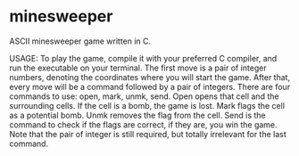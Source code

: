 # minesweeper
ASCII minesweeper game written in C.

USAGE: To play the game, compile it with your preferred C compiler, and run the executable on your terminal. The first move is a pair of integer numbers, denoting the coordinates where you will start the game. After that, every move will be a command followed by a pair of integers. There are four commands to use: open, mark, unmk, send. Open opens that cell and the surrounding cells. If the cell is a bomb, the game is lost. Mark flags the cell as a potential bomb. Unmk removes the flag from the cell. Send is the command to check if the flags are correct, if they are, you win the game. Note that the pair of integer is still required, but totally irrelevant for the last command.
